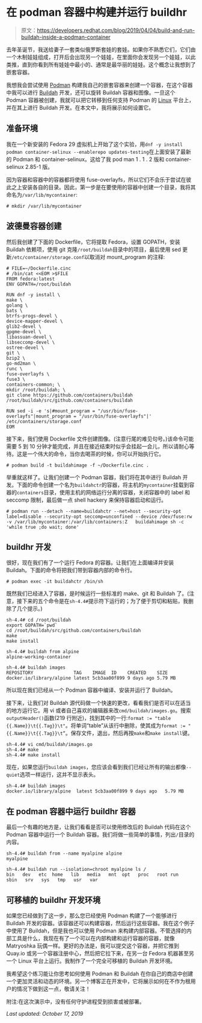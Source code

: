 # 在 podman 容器中构建并运行 buildhr

> 原文：<https://developers.redhat.com/blog/2019/04/04/build-and-run-buildah-inside-a-podman-container>

去年圣诞节，我送给妻子一套类似俄罗斯套娃的套娃。如果你不熟悉它们，它们由一个木制娃娃组成，打开后会出现另一个娃娃，在里面你会发现另一个娃娃，以此类推，直到你看到所有娃娃中最小的、通常是最华丽的娃娃。这个概念让我想到了嵌套容器。

我想我会尝试使用 [Podman](https://developers.redhat.com/articles/podman-next-generation-linux-container-tools/) 构建我自己的嵌套容器来创建一个容器，在这个容器中我可以进行 [Buildah](https://developers.redhat.com/blog/2019/02/21/podman-and-buildah-for-docker-users/) 开发，还可以旋转 Buildah 容器和图像。一旦这个 Podman 容器被创建，我就可以把它转移到任何支持 Podman 的 [Linux](https://developers.redhat.com/topics/linux/) 平台上，并在其上进行 Buildah 开发。在本文中，我将展示如何设置它。

## 准备环境

我在一个新安装的 Fedora 29 虚拟机上开始了这个实验，用`dnf -y install podman container-selinux --enablerepo updates-testing`在上面安装了最新的 Podman 和 container-selinux。这给了我 pod man 1 . 1 . 2 版和 container-selinux 2.85-1 版。

因为容器和容器中的容器都将使用 fuse-overlayfs，所以它们不会乐于尝试在彼此之上安装各自的目录。因此，第一步是在要使用的容器中创建一个目录，我将其命名为`/var/lib/mycontainer`:

```
# mkdir /var/lib/mycontainer
```

## 波德曼容器创建

然后我创建了下面的 Dockerfile，它将提取 Fedora，设置 GOPATH，安装 Buildah 依赖项，使用 git 克隆`/root/buildah`目录中的项目，最后使用 sed 更新`/etc/container/storage.conf`以取消对 mount_program 的注释:

```
# FILE=~/Dockerfile.cinc
# /bin/cat <<EOM >$FILE
FROM fedora:latest
ENV GOPATH=/root/buildah

RUN dnf -y install \
make \
golang \
bats \
btrfs-progs-devel \
device-mapper-devel \
glib2-devel \
gpgme-devel \
libassuan-devel \
libseccomp-devel \
ostree-devel \
git \
bzip2 \
go-md2man \
runc \
fuse-overlayfs \
fuse3 \
containers-common; \
mkdir /root/buildah; \
git clone https://github.com/containers/buildah /root/buildah/src/github.com/containers/buildah

RUN sed -i -e 's|#mount_program = "/usr/bin/fuse-overlayfs"|mount_program = "/usr/bin/fuse-overlayfs"|' /etc/containers/storage.conf
EOM

```

接下来，我们使用 Dockerfile 文件创建图像。(注意行尾的难见句号。)该命令可能需要 5 到 10 分钟才能完成，并且在接近结束时似乎会挂起一会儿，所以请耐心等待。这是一个伟大的命令，当你去喝茶的时候，你可以开始执行它。

```
# podman build -t buildahimage -f ~/Dockerfile.cinc .
```

举重就这样了。让我们创建一个 Podman 容器，我们将在其中进行 Buildah 开发。下面的命令创建一个名为`buildahctr`的容器，将主机的`mycontainer`挂载到容器的`containers`目录，使用主机的网络运行分离的容器，关闭容器中的 label 和 seccomp 限制，最后做一点 shell hackery 来保持容器启动和运行。

```
# podman run --detach --name=buildahctr --net=host --security-opt label=disable --security-opt seccomp=unconfined --device /dev/fuse:rw -v /var/lib/mycontainer:/var/lib/containers:Z   buildahimage sh -c 'while true ;do wait; done'

```

## buildhr 开发

很好，现在我们有了一个运行 Fedora 的容器。让我们在上面编译并安装 Buildah。下面的命令将把我们带到容器内部的命令行。

```
# podman exec -it buildahctr /bin/sh

```

既然我们已经进入了容器，是时候运行一些标准的 make、git 和 Buildah 了。(注意，接下来的五个命令是在`sh-4.4#`提示符下运行的；为了便于剪切和粘贴，我删除了几个提示。)

```
sh-4.4# cd /root/buildah
export GOPATH=`pwd`
cd /root/buildah/src/github.com/containers/buildah
make
make install

sh-4.4# buildah from alpine
alpine-working-container

sh-4.4# buildah images
REPOSITORY               TAG    IMAGE  ID    CREATED    SIZE
docker.io/library/alpine latest 5cb3aa00f899 9 days ago 5.79 MB

```

所以现在我们已经从一个 Podman 容器中编译、安装并运行了 Buildah。

接下来，让我们对 Buildah 源代码做一个快速的更改，看看我们是否可以在适当的地方运行它。用 vi 或者自己喜欢的编辑器来改`cmd/buildah/images.go`。搜索`outputHeader()`函数(219 行附近)，找到其中的一行:`format := "table {{.Name}}\t{{.Tag}}\t"`。将单词“table”从该行中删除，使其成为`format := "{{.Name}}\t{{.Tag}}\t”`。保存文件，退出，然后再按`make`和`make install`键。

```
sh-4.4# vi cmd/buildah/images.go
sh-4.4# make
sh-4.4# make install

```

现在，如果您运行`buildah images`，您应该会看到我们已经让所有的输出都像`--quiet`选项一样运行，这并不显示表头。

```
sh-4.4# buildah images
docker.io/library/alpine  latest 5cb3aa00f899 9 days ago   5.79 MB

```

## 在 podman 容器中运行 buildhr 容器

最后一个有趣的地方是，让我们看看是否可以使用修改后的 Buildah 代码在这个 Podman 容器中运行一个 Buildah 容器。我们将做一些简单的事情，列出`/`目录的内容。

```
sh-4.4# buildah from --name myalpine alpine
myalpine

sh-4.4# buildah run --isolation=chroot myalpine ls /
bin   dev   etc  home   lib   media   mnt  opt   proc   root run   sbin   srv   sys   tmp   usr   var

```

## 可移植的 buildhr 开发环境

如果您已经做到了这一步，那么您已经使用 Podman 构建了一个能够进行 Buildah 开发的容器。该容器还可以构建容器，然后运行这些容器。我在这个例子中使用了 Buildah，但是我也可以使用 Podman 来构建内部容器。不管选择的内部工具是什么，我现在有了一个可以在内部构建和运行容器的容器，就像 Matryoshka 玩偶一样。更好的办法是，我可以提交这个容器，并把它推到 Quay.io 或另一个容器注册中心，然后把它拉下来，在另一台 Fedora 机器甚至另一个 Linux 平台上运行。我制作了一个完全可移植的 Buildah 开发环境。

我希望这个练习能让你思考如何使用 Podman 和 Buildah 在你自己的商店中创建一个更加灵活和动态的环境。另一个博客正在开发中，它将展示如何在不作为根用户的情况下做到这一点，敬请关注！

附注:在这次演示中，没有任何守护进程受到损害或被部署。

*Last updated: October 17, 2019*